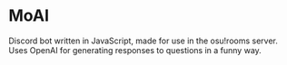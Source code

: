 # MoAI

Discord bot written in JavaScript, made for use in the osu!rooms server.
Uses OpenAI for generating responses to questions in a funny way.
